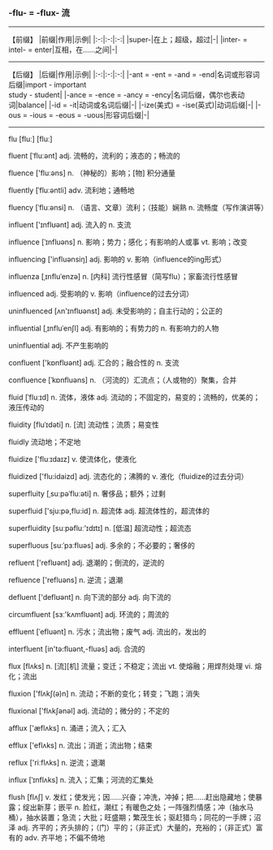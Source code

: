 ### -flu- = -flux- 流
- - -
【前缀】
|前缀|作用|示例|
|:-:|:-:|:-:|
|super-|在上；超级，超过|-|
|inter- = intel- = enter|互相，在……之间|-|
- - -
【后缀】
|后缀|作用|示例|
|:-:|:-:|:-:|
|-ant = -ent = -and = -end|名词或形容词后缀|import - important<br>study - student|
|-ance = -ence = -ancy = -ency|名词后缀，偶尔也表动词|balance|
|-id = -it|动词或名词后缀|-|
|-ize(美式) = -ise(英式)|动词后缀|-|
|-ous = -ious = -eous = -uous|形容词后缀|-|
- - -

flu [fluː]  [fluː]

fluent [ˈfluːənt] adj. 流畅的，流利的；液态的；畅流的

fluence ['fluːəns] n. （神秘的）影响；[物] 积分通量

fluently [ˈfluːəntli] adv. 流利地；通畅地

fluency [ˈfluːənsi] n. （语言、文章）流利；（技能）娴熟 n. 流畅度（写作演讲等）

influent ['ɪnflʊənt] adj. 流入的 n. 支流

influence [ˈɪnfluəns] n. 影响；势力；感化；有影响的人或事 vt. 影响；改变

influencing ['influənsiŋ] adj. 影响的 v. 影响（influence的ing形式）

influenza [ˌɪnfluˈenzə] n. [内科] 流行性感冒（简写flu）；家畜流行性感冒

influenced adj. 受影响的 v. 影响（influence的过去分词）

uninfluenced [ʌn'ɪnflʊənst] adj. 未受影响的；自主行动的；公正的

influential [ˌɪnfluˈenʃl] adj. 有影响的；有势力的 n. 有影响力的人物

uninfluential adj. 不产生影响的

confluent ['kɒnflʊənt] adj. 汇合的；融合性的 n. 支流

confluence [ˈkɒnfluəns] n. （河流的）汇流点；（人或物的）聚集，合并

fluid [ˈfluːɪd] n. 流体，液体 adj. 流动的；不固定的，易变的；流畅的，优美的；液压传动的

fluidity [fluˈɪdəti] n. [流] 流动性；流质；易变性

fluidly 流动地；不定地

fluidize ['fluːɪdaɪz] v. 使流体化，使液化

fluidized ['flu:idaizd] adj. 流态化的；沸腾的 v. 液化（fluidize的过去分词）

superfluity [ˌsuːpəˈfluːəti] n. 奢侈品；额外；过剩

superfluid ['sju:pə,flu:id] n. 超流体 adj. 超流体性的，超流体的

superfluidity [suːpəfluː'ɪdɪtɪ] n. [低温] 超流动性；超流态

superfluous [suːˈpɜːfluəs] adj. 多余的；不必要的；奢侈的

refluent ['reflʊənt] adj. 退潮的；倒流的，逆流的

refluence ['refluəns] n. 逆流；退潮

defluent ['deflʊənt] n. 向下流的部分 adj. 向下流的

circumfluent [sɜː'kʌmflʊənt] adj. 环流的；周流的

effluent [ˈefluənt] n. 污水；流出物；废气 adj. 流出的，发出的

interfluent [in'tə:fluənt,-fluəs] adj. 合流的

flux [flʌks] n. [流][机] 流量；变迁；不稳定；流出 vt. 使熔融；用焊剂处理 vi. 熔化；流出

fluxion ['flʌkʃ(ə)n] n. 流动；不断的变化；转变；飞跑；消失

fluxional ['flʌkʃənəl] adj. 流动的；微分的；不定的

afflux ['æflʌks] n. 涌进；流入；汇入

efflux ['eflʌks] n. 流出；消逝；流出物；结束

reflux ['riːflʌks] n. 逆流；退潮

influx [ˈɪnflʌks] n. 流入；汇集；河流的汇集处

flush [flʌʃ] v. 发红；使发光；因……兴奋；冲洗，冲掉；把……赶出隐藏地；使暴露；绽出新芽；嵌平 n. 脸红，潮红；有暖色之处；一阵强烈情感；冲（抽水马桶），抽水装置；急流；大批；旺盛期；繁茂生长；驱赶猎鸟；同花的一手牌；沼泽 adj. 齐平的；齐头排的；（门）平的；（非正式）大量的，充裕的；（非正式）富有的 adv. 齐平地；不偏不倚地